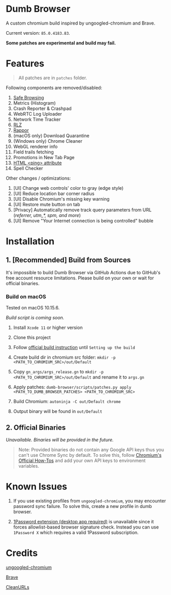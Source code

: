 # Dumb Browser
A custom chromium build inspired by ungoogled-chromium and Brave.

Current version: `85.0.4183.83`.

**Some patches are experimental and build may fail.**

# Features

> All patches are in `patches` folder.

Following components are removed/disabled:
1. [Safe Browsing](https://safebrowsing.google.com)
2. Metrics (Histogram)
3. Crash Reporter & Crashpad
4. WebRTC Log Uploader
5. Network Time Tracker
6. [RLZ](https://blog.chromium.org/2010/06/in-open-for-rlz.html)
7. [Rappor](https://github.com/google/rappor)
8. (macOS only) Download Quarantine
10. (Windows only) Chrome Cleaner
11. WebGL renderer info
12. Field trails fetching
13. Promotions in New Tab Page
14. [HTML \<ping\> attribute](https://www.w3schools.com/tags/att_a_ping.asp)
15. Spell Checker

Other changes / optimizations:
1. [UI] Change web controls' color to gray (edge style)
2. [UI] Reduce location bar corner radius
3. [UI] Disable Chromium's missing key warning
4. [UI] Restore mute button on tab
5. [Privacy] Automatically remove track query parameters from URL (*referrer, utm_\*, spm, and more*)
6. [UI] Remove "Your Internet connection is being controlled" bubble

# Installation

## 1. [Recommended] Build from Sources

It's impossible to build Dumb Browser via GitHub Actions due to GitHub's free account resource limitations.
Please build on your own or wait for official binaries.

### Build on macOS
Tested on macOS 10.15.6.

*Build script is coming soon.*

1. Install `Xcode 11` or higher version

2. Clone this project

3. Follow [official build instruction](https://chromium.googlesource.com/chromium/src/+/master/docs/mac_build_instructions.md) until `Setting up the build`

4. Create build dir in chromium src folder: `mkdir -p <PATH_TO_CHROMIUM_SRC>/out/Default`

5. Copy `gn_args/args_release.gn` to `mkdir -p <PATH_TO_CHROMIUM_SRC>/out/Default` and rename it to `args.gn`

5. Apply patches: `dumb-browser/scripts/patches.py apply <PATH_TO_DUMB_BROWSER_PATCHES> <PATH_TO_CHROMIUM_SRC>`

6. Build Chromium: `autoninja -C out/Default chrome`

7. Output binary will be found in `out/Default`

## 2. Official Binaries
*Unavailable. Binaries will be provided in the future.*

> Note: Provided binaries do not contain any Google API keys thus you can't use Chrome Sync by default.
> To solve this, follow [Chromium's Official How-Tos](https://www.chromium.org/developers/how-tos/api-keys)
> and add your own API keys to environment variables.

# Known Issues

1. If you use existing profiles from `ungoogled-chromium`, you may encounter password sync failure. To solve this, create a new profile in dumb browser.

2. [1Password extension (desktop app required)](https://chrome.google.com/webstore/detail/1password-extension-deskt/aomjjhallfgjeglblehebfpbcfeobpgk) is unavailable since it forces allowlist-based browser signature check. Instead you can use `1Password X` which requires a valid 1Password subscription.

# Credits

[ungoogled-chromium](https://github.com/Eloston/ungoogled-chromium)

[Brave](https://github.com/brave/brave-browser)

[CleanURLs](https://github.com/GlowPuff/CleanURLs)
